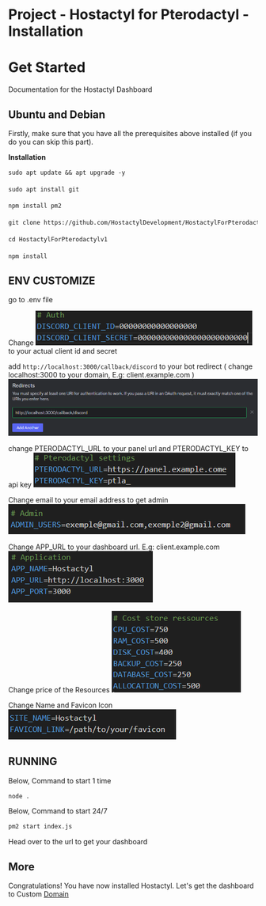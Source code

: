 # Project - Hostactyl for Pterodactyl - Installation


# Get Started

Documentation for the Hostactyl Dashboard


## Ubuntu and Debian

Firstly, make sure that you have all the prerequisites above installed (if you do you can skip this part).



**Installation**

````md
sudo apt update && apt upgrade -y

sudo apt install git

npm install pm2

git clone https://github.com/HostactylDevelopment/HostactylForPterodactylv1.git

cd HostactylForPterodactylv1

npm install
````

## ENV CUSTOMIZE
go to .env file

Change ![alt text](image-3.png) to your actual client id and secret

add ````http://localhost:3000/callback/discord```` to your bot redirect ( change localhost:3000 to your domain, E.g: client.example.com )
![alt text](image-4.png)

change PTERODACTYL_URL to your panel url and PTERODACTYL_KEY to api key
![alt text](image-5.png)

Change email to your email address to get admin
![alt text](image-6.png)

Change APP_URL to your dashboard url. E.g: client.example.com
![pic](loc.png)

Change price of the Resources
![alt text](image-7.png)

Change Name and Favicon Icon
![alt text](image-8.png)


## RUNNING

Below, Command to start 1 time

````md
node .
````

Below, Command to start 24/7

````md
pm2 start index.js
````

Head over to the url to get your dashboard
## More

Congratulations! You have now installed Hostactyl. Let's get the dashboard to Custom [Domain](/domain.md)
